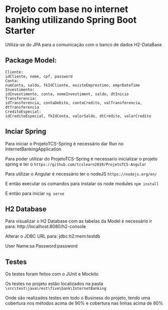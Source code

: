 # Projeto com base no internet banking utilizando Spring Boot Starter

Utiliza-se do JPA para a comunicação com o banco de dados H2-DataBase

## Package Model:

	Cliente:
    idCliente, nome, cpf, password
	Conta:
    numConta, saldo, fkIdCliente, existeEmprestimo, emprDateTime
	Investimento:
    idInvestimento, conta, nomeInvestiment, saldo, dtInicio
	Transferencia:
    idTransferencia, contaDebito, contaCredito, valTransferencia, dtTransferencia
	CreditoEspecial:
    idCreditoEspecial, fkIdConta, valorSaldo, dtCredito, valorCredito
	

## Inciar Spring

Para iniciar o ProjetoTCS-Spring é necessário dar Run no InternetBankingApplication

Para poder utilizar do ProjetoTCS-Spring é necessario inicializar o projeto spring e ter o 
```https://github.com/tcslearn2019/ProjetoTCS-Angular```

Para utilizar o Angular é necessário ter o nodeJS
```https://nodejs.org/en/```

E então executar os comandos para instalar os node modules
```npm install```

E então para iniciar
```ng serve```

## H2 Database

Para visualizar o H2 Database com as tabelas da Model é necessário ir para:
http://localhost:8080/h2-console 

Alterar o JDBC URL para:
jdbc:h2:mem:testdb

User Name:sa
Password:password

## Testes

Os testes foram feitos com o JUnit e Mockito

Os testes no projeto estão localizados na pasta
``\src\test\java\rest\five\bank\InternetBanking``

Onde são realizados testes em todo o Business do projeto, tendo uma cobertura nos métodos acima de 90% e cobertura nas linhas acima de 80%
